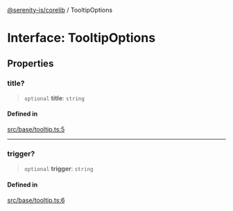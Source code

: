 [@serenity-is/corelib](../README.md) / TooltipOptions

# Interface: TooltipOptions

## Properties

### title?

> `optional` **title**: `string`

#### Defined in

[src/base/tooltip.ts:5](https://github.com/serenity-is/serenity/blob/master/packages/corelib/src/base/tooltip.ts#L5)

***

### trigger?

> `optional` **trigger**: `string`

#### Defined in

[src/base/tooltip.ts:6](https://github.com/serenity-is/serenity/blob/master/packages/corelib/src/base/tooltip.ts#L6)
